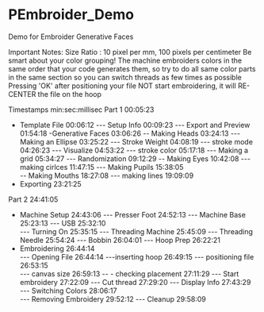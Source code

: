 # PEmbroider_Demo
Demo for Embroider Generative Faces

Important Notes:
Size Ratio :  10 pixel per mm, 100 pixels per centimeter
Be smart about your color grouping! The machine embroiders colors in the same order that your code generates them, so try to do all same color parts in the same section so you can switch threads as few times as possible
Pressing 'OK' after positioning your file  NOT start embroidering, it will RE-CENTER the file on the hoop

Timestamps								min:sec:millisec
Part 1											00:05:23

- Template File						00:06:12
--- Setup Info 				     	00:09:23
--- Export and Preview			01:54:18
-Generative Faces					03:06:26
-- Making Heads							03:24:13
--- Making an Ellipse				03:25:22
--- Stroke Weight   				04:08:19
--- stroke mode 				04:26:23
--- Visualize					04:53:22
--- stroke color					05:17:18
--- Making a grid				05:34:27 
--- Randomization				09:12:29
-- Making Eyes					10:42:08
--- making cirlces			 	11:47:15
--- Making Pupils				15:38:05  	
-- Making Mouths				18:27:08
--- making lines				19:09:09		
- Exporting 					23:21:25

Part 2						24:41:05
- Machine Setup 				24:43:06
--- Presser Foot					24:52:13
--- Machine Base				25:23:13
--- USB						25:32:10	
--- Turning On					25:35:15
--- Threading Machine				25:45:09
--- Threading Needle				25:54:24
--- Bobbin					26:04:01
--- Hoop Prep					26:22:21
- Embroidering					26:44:14  
--- Opening File				26:44:14 
 ---inserting hoop				26:49:15 
  --- positioning file				26:53:15	
--- canvas size					26:59:13
--  - checking placement	 		27:11:29
--- Start embroidery				27:22:09 
--- Cut thread					27:29:20
--- Display Info					27:43:29  
--- Switching Colors				28:06:17  
--- Removing Embroidery			29:52:12
--- Cleanup					29:58:09